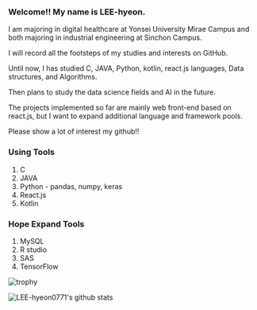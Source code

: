 ### Welcome!! My name is LEE-hyeon.
I am majoring in digital healthcare at Yonsei University Mirae Campus and both majoring in industrial engineering at Sinchon Campus.

I will record all the footsteps of my studies and interests on GitHub.

Until now, I has studied C, JAVA, Python, kotlin, react.js languages, Data structures, and Algorithms. 

Then plans to study the data science fields and AI in the future.

The projects implemented so far are mainly web front-end based on react.js, but I want to expand additional language and framework pools. 

Please show a lot of interest my github!!

### Using Tools
1. C
2. JAVA
3. Python - pandas, numpy, keras
4. React.js
5. Kotlin

### Hope Expand Tools
1. MySQL
2. R studio
3. SAS
4. TensorFlow



![trophy](https://github-profile-trophy.vercel.app/?username=LEE-hyeon0771)


![LEE-hyeon0771's github stats](https://github-readme-stats.vercel.app/api?username=LEE-hyeon0771&show_icons=true)


<!--
**LEE-hyeon0771/LEE-hyeon0771** is a ✨ _special_ ✨ repository because its `README.md` (this file) appears on your GitHub profile.

Here are some ideas to get you started:

- 🔭 I’m currently working on ...
- 🌱 I’m currently learning a Kotlin App Programming and Algorithms.
- 👯 I’m looking to collaborate on ...
- 🤔 I’m looking for help with ...
- 💬 Ask me about ...
- 📫 How to reach me: ...
- 😄 Pronouns: ...
- ⚡ Fun fact: ...
-->
